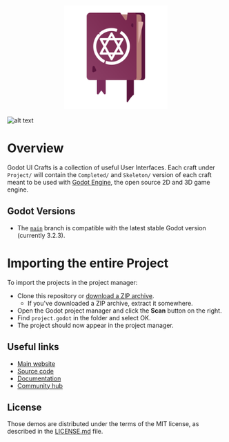 <p align="center"><img src="Boilerplate/SpellBook.svg" width="240">

![alt text](https://img.shields.io/github/license/GameDev-One/Godot-UI-Crafts?style=plastic)

# Overview
Godot UI Crafts is a collection of useful User Interfaces. Each craft under `Project/` will contain the `Completed/` and `Skeleton/` version of each craft meant to be used with [Godot Engine](https://godotengine.org), the open source 2D and 3D game engine. 


## Godot Versions

- The [`main`](https://github.com/GameDev-One/Godot-UI-Crafts/tree/main) branch is compatible with the latest stable Godot version (currently 3.2.3).


# Importing the entire Project

To import the projects in the project manager:

- Clone this repository or [download a ZIP archive](https://github.com/GameDev-One/Godot-UI-Crafts/archive/main.zip).
  - If you've downloaded a ZIP archive, extract it somewhere.
- Open the Godot project manager and click the **Scan** button on the right.
- Find `project.godot` in the folder and select OK.
- The project should now appear in the project manager.


## Useful links

- [Main website](https://godotengine.org)
- [Source code](https://github.com/godotengine/godot)
- [Documentation](http://docs.godotengine.org)
- [Community hub](https://godotengine.org/community)

## License

Those demos are distributed under the terms of the MIT license, as
described in the [LICENSE.md](LICENSE.md) file.